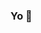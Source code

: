 ### Yo 👋

<!--
**FacesofAda/FacesofAda** is a ✨ _special_ ✨ repository because its `README.md` (this file) appears on your GitHub profile.

Here are some ideas to get you started:

- 🔭 I’m currently working on Nft Projects...
- 🌱 I’m currently learning How all of this works...
- 👯 I’m looking to collaborate on anything and everything I can understand...
- 🤔 I’m looking for help with everything github...
- 💬 Ask me about anything I'll try and answer...
- 📫 How to reach me: brerze.guyod@gmail.com...
- 😄 Pronouns: laid back...
- ⚡ Fun fact: I want to make ada known worldwide...
-->
